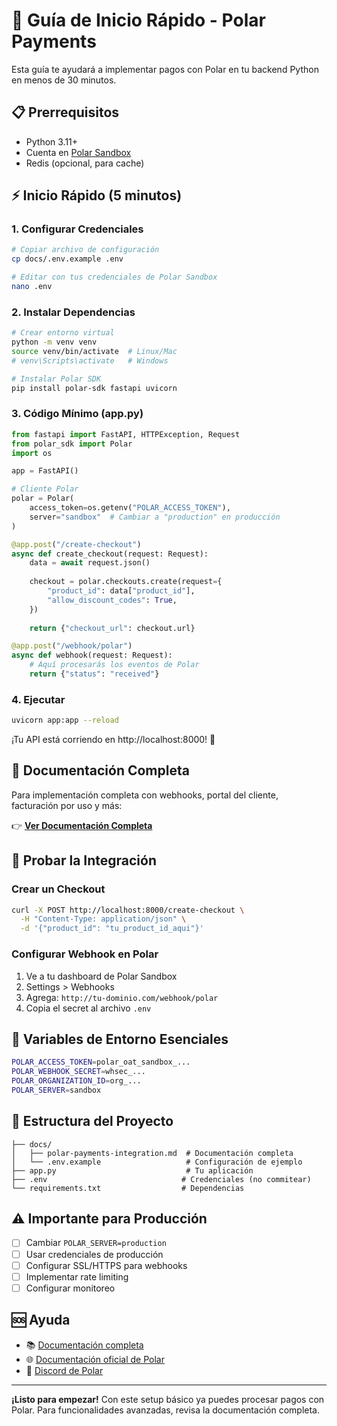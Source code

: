 # 🚀 Guía de Inicio Rápido - Polar Payments

Esta guía te ayudará a implementar pagos con Polar en tu backend Python en menos de 30 minutos.

## 📋 Prerrequisitos

- Python 3.11+
- Cuenta en [Polar Sandbox](https://sandbox.polar.sh)
- Redis (opcional, para cache)

## ⚡ Inicio Rápido (5 minutos)

### 1. **Configurar Credenciales**

```bash
# Copiar archivo de configuración
cp docs/.env.example .env

# Editar con tus credenciales de Polar Sandbox
nano .env
```

### 2. **Instalar Dependencias**

```bash
# Crear entorno virtual
python -m venv venv
source venv/bin/activate  # Linux/Mac
# venv\Scripts\activate   # Windows

# Instalar Polar SDK
pip install polar-sdk fastapi uvicorn
```

### 3. **Código Mínimo (app.py)**

```python
from fastapi import FastAPI, HTTPException, Request
from polar_sdk import Polar
import os

app = FastAPI()

# Cliente Polar
polar = Polar(
    access_token=os.getenv("POLAR_ACCESS_TOKEN"),
    server="sandbox"  # Cambiar a "production" en producción
)

@app.post("/create-checkout")
async def create_checkout(request: Request):
    data = await request.json()
    
    checkout = polar.checkouts.create(request={
        "product_id": data["product_id"],
        "allow_discount_codes": True,
    })
    
    return {"checkout_url": checkout.url}

@app.post("/webhook/polar")
async def webhook(request: Request):
    # Aquí procesarás los eventos de Polar
    return {"status": "received"}
```

### 4. **Ejecutar**

```bash
uvicorn app:app --reload
```

¡Tu API está corriendo en http://localhost:8000! 🎉

## 📖 Documentación Completa

Para implementación completa con webhooks, portal del cliente, facturación por uso y más:

👉 **[Ver Documentación Completa](./polar-payments-integration.md)**

## 🧪 Probar la Integración

### Crear un Checkout
```bash
curl -X POST http://localhost:8000/create-checkout \
  -H "Content-Type: application/json" \
  -d '{"product_id": "tu_product_id_aqui"}'
```

### Configurar Webhook en Polar
1. Ve a tu dashboard de Polar Sandbox
2. Settings > Webhooks
3. Agrega: `http://tu-dominio.com/webhook/polar`
4. Copia el secret al archivo `.env`

## 🔑 Variables de Entorno Esenciales

```bash
POLAR_ACCESS_TOKEN=polar_oat_sandbox_...
POLAR_WEBHOOK_SECRET=whsec_...
POLAR_ORGANIZATION_ID=org_...
POLAR_SERVER=sandbox
```

## 📁 Estructura del Proyecto

```
├── docs/
│   ├── polar-payments-integration.md  # Documentación completa
│   └── .env.example                   # Configuración de ejemplo
├── app.py                             # Tu aplicación
├── .env                              # Credenciales (no commitear)
└── requirements.txt                  # Dependencias
```

## ⚠️ Importante para Producción

- [ ] Cambiar `POLAR_SERVER=production`
- [ ] Usar credenciales de producción
- [ ] Configurar SSL/HTTPS para webhooks
- [ ] Implementar rate limiting
- [ ] Configurar monitoreo

## 🆘 Ayuda

- 📚 [Documentación completa](./polar-payments-integration.md)
- 🌐 [Documentación oficial de Polar](https://docs.polar.sh)
- 💬 [Discord de Polar](https://discord.gg/polar)

---

**¡Listo para empezar!** Con este setup básico ya puedes procesar pagos con Polar. Para funcionalidades avanzadas, revisa la documentación completa.
